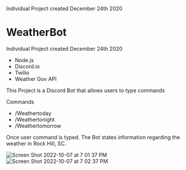 Individual Project created December 24th 2020

<h1> WeatherBot </h1>



<p>
Individual Project created December 24th 2020 <p>

<ul>
 <li>Node.js</li>
<li>Discord.io </li>
<li>Twilio </li>
<li>Weather Gov API</li>
</ul>



<p>This Project is a Discord Bot that allows users to type commands </p>

<p> Commands</p>
<ul>
<li> /Weathertoday </li>
<li> /Weathertonight </li>
<li> /Weathertomorrow</li>
</ul>

<p>Once user command is typed. The Bot states information regarding the weather in Rock Hill, SC. </p>


![Screen Shot 2022-10-07 at 7 01 37 PM](https://user-images.githubusercontent.com/59966636/194673509-56a6434b-4f69-4134-b6fb-0edc452ef12d.png)
![Screen Shot 2022-10-07 at 7 02 37 PM](https://user-images.githubusercontent.com/59966636/194673548-f0b8603a-8ac7-44f9-b759-93293a9a319b.png)


